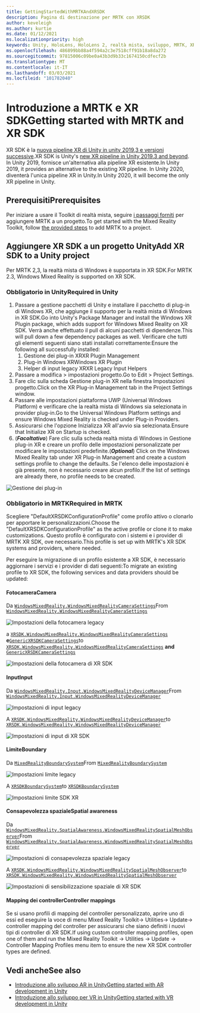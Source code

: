 ```yaml
---
title: GettingStartedWithMRTKAndXRSDK
description: Pagina di destinazione per MRTK con XRSDK
author: keveleigh
ms.author: kurtie
ms.date: 01/12/2021
ms.localizationpriority: high
keywords: Unity, HoloLens, HoloLens 2, realtà mista, sviluppo, MRTK, XRSDK,
ms.openlocfilehash: 486899bb88a4f594a2c3e7518cff91b18a8da272
ms.sourcegitcommit: 97815006c09be0a43b3d9b33c1674150cdfecf2b
ms.translationtype: MT
ms.contentlocale: it-IT
ms.lasthandoff: 03/03/2021
ms.locfileid: "101782040"
---
```

# <a name="getting-started-with-mrtk-and-xr-sdk"></a><span data-ttu-id="a52ae-104">Introduzione a MRTK e XR SDK</span><span class="sxs-lookup"><span data-stu-id="a52ae-104">Getting started with MRTK and XR SDK</span></span>

<span data-ttu-id="a52ae-105">XR SDK è la [nuova pipeline XR di Unity in unity 2019,3 e versioni successive](https://blogs.unity3d.com/2020/01/24/unity-xr-platform-updates/).</span><span class="sxs-lookup"><span data-stu-id="a52ae-105">XR SDK is Unity's [new XR pipeline in Unity 2019.3 and beyond](https://blogs.unity3d.com/2020/01/24/unity-xr-platform-updates/).</span></span> <span data-ttu-id="a52ae-106">In Unity 2019, fornisce un'alternativa alla pipeline XR esistente.</span><span class="sxs-lookup"><span data-stu-id="a52ae-106">In Unity 2019, it provides an alternative to the existing XR pipeline.</span></span> <span data-ttu-id="a52ae-107">In Unity 2020, diventerà l'unica pipeline XR in Unity.</span><span class="sxs-lookup"><span data-stu-id="a52ae-107">In Unity 2020, it will become the only XR pipeline in Unity.</span></span>

## <a name="prerequisites"></a><span data-ttu-id="a52ae-108">Prerequisiti</span><span class="sxs-lookup"><span data-stu-id="a52ae-108">Prerequisites</span></span>

<span data-ttu-id="a52ae-109">Per iniziare a usare il Toolkit di realtà mista, seguire [i passaggi forniti](../WelcomeToMRTK.md) per aggiungere MRTK a un progetto.</span><span class="sxs-lookup"><span data-stu-id="a52ae-109">To get started with the Mixed Reality Toolkit, follow [the provided steps](../WelcomeToMRTK.md) to add MRTK to a project.</span></span>

## <a name="add-xr-sdk-to-a-unity-project"></a><span data-ttu-id="a52ae-110">Aggiungere XR SDK a un progetto Unity</span><span class="sxs-lookup"><span data-stu-id="a52ae-110">Add XR SDK to a Unity project</span></span>

<span data-ttu-id="a52ae-111">Per MRTK 2,3, la realtà mista di Windows è supportata in XR SDK.</span><span class="sxs-lookup"><span data-stu-id="a52ae-111">For MRTK 2.3, Windows Mixed Reality is supported on XR SDK.</span></span>

### <a name="required-in-unity"></a><span data-ttu-id="a52ae-112">Obbligatorio in Unity</span><span class="sxs-lookup"><span data-stu-id="a52ae-112">Required in Unity</span></span>

1. <span data-ttu-id="a52ae-113">Passare a gestione pacchetti di Unity e installare il pacchetto di plug-in di Windows XR, che aggiunge il supporto per la realtà mista di Windows in XR SDK.</span><span class="sxs-lookup"><span data-stu-id="a52ae-113">Go into Unity's Package Manager and install the Windows XR Plugin package, which adds support for Windows Mixed Reality on XR SDK.</span></span> <span data-ttu-id="a52ae-114">Verrà anche effettuato il pull di alcuni pacchetti di dipendenze.</span><span class="sxs-lookup"><span data-stu-id="a52ae-114">This will pull down a few dependency packages as well.</span></span> <span data-ttu-id="a52ae-115">Verificare che tutti gli elementi seguenti siano stati installati correttamente:</span><span class="sxs-lookup"><span data-stu-id="a52ae-115">Ensure the following all successfully installed:</span></span>
   1. <span data-ttu-id="a52ae-116">Gestione dei plug-in XR</span><span class="sxs-lookup"><span data-stu-id="a52ae-116">XR Plugin Management</span></span>
   1. <span data-ttu-id="a52ae-117">Plug-in Windows XR</span><span class="sxs-lookup"><span data-stu-id="a52ae-117">Windows XR Plugin</span></span>
   1. <span data-ttu-id="a52ae-118">Helper di input legacy XR</span><span class="sxs-lookup"><span data-stu-id="a52ae-118">XR Legacy Input Helpers</span></span>
1. <span data-ttu-id="a52ae-119">Passare a modifica > impostazioni progetto.</span><span class="sxs-lookup"><span data-stu-id="a52ae-119">Go to Edit > Project Settings.</span></span>
1. <span data-ttu-id="a52ae-120">Fare clic sulla scheda Gestione plug-in XR nella finestra Impostazioni progetto.</span><span class="sxs-lookup"><span data-stu-id="a52ae-120">Click on the XR Plug-in Management tab in the Project Settings window.</span></span>
1. <span data-ttu-id="a52ae-121">Passare alle impostazioni piattaforma UWP (Universal Windows Platform) e verificare che la realtà mista di Windows sia selezionata in provider plug-in.</span><span class="sxs-lookup"><span data-stu-id="a52ae-121">Go to the Universal Windows Platform settings and ensure Windows Mixed Reality is checked under Plug-in Providers.</span></span>
1. <span data-ttu-id="a52ae-122">Assicurarsi che l'opzione Inizializza XR all'avvio sia selezionata.</span><span class="sxs-lookup"><span data-stu-id="a52ae-122">Ensure that Initialize XR on Startup is checked.</span></span>
1. <span data-ttu-id="a52ae-123">(**_Facoltativo_**) Fare clic sulla scheda realtà mista di Windows in Gestione plug-in XR e creare un profilo delle impostazioni personalizzate per modificare le impostazioni predefinite.</span><span class="sxs-lookup"><span data-stu-id="a52ae-123">(**_Optional_**) Click on the Windows Mixed Reality tab under XR Plug-in Management and create a custom settings profile to change the defaults.</span></span> <span data-ttu-id="a52ae-124">Se l'elenco delle impostazioni è già presente, non è necessario creare alcun profilo.</span><span class="sxs-lookup"><span data-stu-id="a52ae-124">If the list of settings are already there, no profile needs to be created.</span></span>

![Gestione dei plug-in](../features/Images/XRSDK/PluginManagement.png)

### <a name="required-in-mrtk"></a><span data-ttu-id="a52ae-126">Obbligatorio in MRTK</span><span class="sxs-lookup"><span data-stu-id="a52ae-126">Required in MRTK</span></span>

<span data-ttu-id="a52ae-127">Scegliere "DefaultXRSDKConfigurationProfile" come profilo attivo o clonarlo per apportare le personalizzazioni.</span><span class="sxs-lookup"><span data-stu-id="a52ae-127">Choose the "DefaultXRSDKConfigurationProfile" as the active profile or clone it to make customizations.</span></span> <span data-ttu-id="a52ae-128">Questo profilo è configurato con i sistemi e i provider di MRTK XR SDK, ove necessario.</span><span class="sxs-lookup"><span data-stu-id="a52ae-128">This profile is set up with MRTK's XR SDK systems and providers, where needed.</span></span>

<span data-ttu-id="a52ae-129">Per eseguire la migrazione di un profilo esistente a XR SDK, è necessario aggiornare i servizi e i provider di dati seguenti:</span><span class="sxs-lookup"><span data-stu-id="a52ae-129">To migrate an existing profile to XR SDK, the following services and data providers should be updated:</span></span>

#### <a name="camera"></a><span data-ttu-id="a52ae-130">Fotocamera</span><span class="sxs-lookup"><span data-stu-id="a52ae-130">Camera</span></span>

<span data-ttu-id="a52ae-131">Da [`WindowsMixedReality.WindowsMixedRealityCameraSettings`](xref:Microsoft.MixedReality.Toolkit.WindowsMixedReality.WindowsMixedRealityCameraSettings)</span><span class="sxs-lookup"><span data-stu-id="a52ae-131">From [`WindowsMixedReality.WindowsMixedRealityCameraSettings`](xref:Microsoft.MixedReality.Toolkit.WindowsMixedReality.WindowsMixedRealityCameraSettings)</span></span>

![Impostazioni della fotocamera legacy](../features/Images/XRSDK/CameraSystemLegacy.png)

<span data-ttu-id="a52ae-133">a [`XRSDK.WindowsMixedReality.WindowsMixedRealityCameraSettings`](xref:Microsoft.MixedReality.Toolkit.XRSDK.WindowsMixedReality.WindowsMixedRealityCameraSettings) **e**[`GenericXRSDKCameraSettings`](xref:Microsoft.MixedReality.Toolkit.XRSDK.GenericXRSDKCameraSettings)</span><span class="sxs-lookup"><span data-stu-id="a52ae-133">to [`XRSDK.WindowsMixedReality.WindowsMixedRealityCameraSettings`](xref:Microsoft.MixedReality.Toolkit.XRSDK.WindowsMixedReality.WindowsMixedRealityCameraSettings) **and** [`GenericXRSDKCameraSettings`](xref:Microsoft.MixedReality.Toolkit.XRSDK.GenericXRSDKCameraSettings)</span></span>

![Impostazioni della fotocamera di XR SDK](../features/Images/XRSDK/CameraSystemXRSDK.png)

#### <a name="input"></a><span data-ttu-id="a52ae-135">Input</span><span class="sxs-lookup"><span data-stu-id="a52ae-135">Input</span></span>

<span data-ttu-id="a52ae-136">Da [`WindowsMixedReality.Input.WindowsMixedRealityDeviceManager`](xref:Microsoft.MixedReality.Toolkit.WindowsMixedReality.Input.WindowsMixedRealityDeviceManager)</span><span class="sxs-lookup"><span data-stu-id="a52ae-136">From [`WindowsMixedReality.Input.WindowsMixedRealityDeviceManager`](xref:Microsoft.MixedReality.Toolkit.WindowsMixedReality.Input.WindowsMixedRealityDeviceManager)</span></span>

![Impostazioni di input legacy](../features/Images/XRSDK/InputSystemWMRLegacy.png)

<span data-ttu-id="a52ae-138">A [`XRSDK.WindowsMixedReality.WindowsMixedRealityDeviceManager`](xref:Microsoft.MixedReality.Toolkit.XRSDK.WindowsMixedReality.WindowsMixedRealityDeviceManager)</span><span class="sxs-lookup"><span data-stu-id="a52ae-138">to [`XRSDK.WindowsMixedReality.WindowsMixedRealityDeviceManager`](xref:Microsoft.MixedReality.Toolkit.XRSDK.WindowsMixedReality.WindowsMixedRealityDeviceManager)</span></span>

![Impostazioni di input di XR SDK](../features/Images/XRSDK/InputSystemWMRXRSDK.png)

#### <a name="boundary"></a><span data-ttu-id="a52ae-140">Limite</span><span class="sxs-lookup"><span data-stu-id="a52ae-140">Boundary</span></span>

<span data-ttu-id="a52ae-141">Da [`MixedRealityBoundarySystem`](xref:Microsoft.MixedReality.Toolkit.Boundary.MixedRealityBoundarySystem)</span><span class="sxs-lookup"><span data-stu-id="a52ae-141">From [`MixedRealityBoundarySystem`](xref:Microsoft.MixedReality.Toolkit.Boundary.MixedRealityBoundarySystem)</span></span>

![Impostazioni limite legacy](../features/Images/XRSDK/BoundarySystemLegacy.png)

<span data-ttu-id="a52ae-143">A  [`XRSDKBoundarySystem`](xref:Microsoft.MixedReality.Toolkit.XRSDK.XRSDKBoundarySystem)</span><span class="sxs-lookup"><span data-stu-id="a52ae-143">to  [`XRSDKBoundarySystem`](xref:Microsoft.MixedReality.Toolkit.XRSDK.XRSDKBoundarySystem)</span></span>

![Impostazioni limite SDK XR](../features/Images/XRSDK/BoundarySystemXRSDK.png)

#### <a name="spatial-awareness"></a><span data-ttu-id="a52ae-145">Consapevolezza spaziale</span><span class="sxs-lookup"><span data-stu-id="a52ae-145">Spatial awareness</span></span>

<span data-ttu-id="a52ae-146">Da [`WindowsMixedReality.SpatialAwareness.WindowsMixedRealitySpatialMeshObserver`](xref:Microsoft.MixedReality.Toolkit.WindowsMixedReality.SpatialAwareness.WindowsMixedRealitySpatialMeshObserver)</span><span class="sxs-lookup"><span data-stu-id="a52ae-146">From [`WindowsMixedReality.SpatialAwareness.WindowsMixedRealitySpatialMeshObserver`](xref:Microsoft.MixedReality.Toolkit.WindowsMixedReality.SpatialAwareness.WindowsMixedRealitySpatialMeshObserver)</span></span>

![Impostazioni di consapevolezza spaziale legacy](../features/Images/XRSDK/SpatialAwarenessLegacy.png)

<span data-ttu-id="a52ae-148">A [`XRSDK.WindowsMixedReality.WindowsMixedRealitySpatialMeshObserver`](xref:Microsoft.MixedReality.Toolkit.XRSDK.WindowsMixedReality.WindowsMixedRealitySpatialMeshObserver)</span><span class="sxs-lookup"><span data-stu-id="a52ae-148">to [`XRSDK.WindowsMixedReality.WindowsMixedRealitySpatialMeshObserver`](xref:Microsoft.MixedReality.Toolkit.XRSDK.WindowsMixedReality.WindowsMixedRealitySpatialMeshObserver)</span></span>

![Impostazioni di sensibilizzazione spaziale di XR SDK](../features/Images/XRSDK/SpatialAwarenessXRSDK.png)

#### <a name="controller-mappings"></a><span data-ttu-id="a52ae-150">Mapping dei controller</span><span class="sxs-lookup"><span data-stu-id="a52ae-150">Controller mappings</span></span>

<span data-ttu-id="a52ae-151">Se si usano profili di mapping del controller personalizzato, aprire uno di essi ed eseguire la voce di menu Mixed Reality Toolkit-> Utilities-> Update-> controller mapping del controller per assicurarsi che siano definiti i nuovi tipi di controller di XR SDK.</span><span class="sxs-lookup"><span data-stu-id="a52ae-151">If using custom controller mapping profiles, open one of them and run the Mixed Reality Toolkit -> Utilities -> Update -> Controller Mapping Profiles menu item to ensure the new XR SDK controller types are defined.</span></span>

## <a name="see-also"></a><span data-ttu-id="a52ae-152">Vedi anche</span><span class="sxs-lookup"><span data-stu-id="a52ae-152">See also</span></span>

* [<span data-ttu-id="a52ae-153">Introduzione allo sviluppo AR in Unity</span><span class="sxs-lookup"><span data-stu-id="a52ae-153">Getting started with AR development in Unity</span></span>](https://docs.unity3d.com/Manual/AROverview.html)
* [<span data-ttu-id="a52ae-154">Introduzione allo sviluppo per VR in Unity</span><span class="sxs-lookup"><span data-stu-id="a52ae-154">Getting started with VR development in Unity</span></span>](https://docs.unity3d.com/Manual/VROverview.html)
